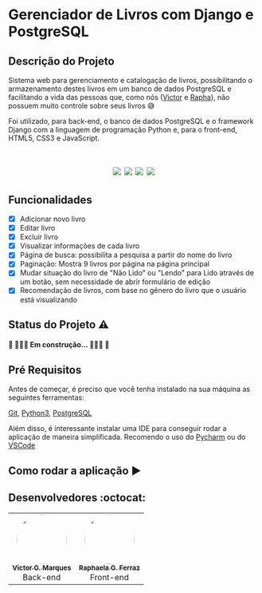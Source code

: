 # Gerenciador de Livros com Django e PostgreSQL

## Descrição do Projeto
Sistema web para gerenciamento e catalogação de livros, possibilitando o armazenamento
destes livros em um banco de dados PostgreSQL e facilitando a vida das pessoas que, como nós ([Victor](https://github.com/VictorGM01)
e [Rapha](https://github.com/raphaelaferraz)), não possuem muito controle sobre seus livros 😅

Foi utilizado, para back-end, o banco de dados PostgreSQL e o framework Django com a linguagem de programação Python e, para o front-end, HTML5, CSS3 e JavaScript.

<h1 align="center">
    <img src="https://img.shields.io/static/v1?label=DJANGO&message=FRAMEWORK&color=brightgreen&style=for-the-badge&logo=DJANGO&logoColor=green"/>
    <img src="https://img.shields.io/static/v1?label=POSTGRESQL&message=10.9.1&color=purple&style=for-the-badge&logo=POSTGRESQL&logoColor=purple"/>
    <img src="https://img.shields.io/static/v1?label=PYTHON&message=3.9.9&color=blue&style=for-the-badge&logo=Python"/>
    <img src="https://img.shields.io/static/v1?label=DJANGO&message=4.0.1&color=green&style=for-the-badge"/>
</h1>

## Funcionalidades
- [x] Adicionar novo livro
- [x] Editar livro
- [x] Excluir livro
- [x] Visualizar informações de cada livro
- [x] Página de busca: possibilita a pesquisa a partir do nome do livro
- [x] Paginação: Mostra 9 livros por página na página principal
- [x] Mudar situação do livro de "Não Lido" ou "Lendo" para Lido através de um botão, sem necessidade de abrir formulário de edição
- [x] Recomendação de livros, com base no gênero do livro que o usuário está visualizando

## Status do Projeto :warning:
#### 🚧 👷🏻‍♂️ Em construção... 👷🏻‍♀️ 🚧

## Pré Requisitos
Antes de começar, é preciso que você tenha instalado na sua máquina as seguintes ferramentas:

[Git](https://git-scm.com/), [Python3](https://www.python.org/downloads/release/python-390/), [PostgreSQL](https://www.postgresql.org/download/windows/)

Além disso, é interessante instalar uma IDE para conseguir rodar a aplicação de maneira simplificada. Recomendo o uso do [Pycharm](https://www.jetbrains.com/pycharm/download/#section=windows) ou do [VSCode](https://code.visualstudio.com/download)

## Como rodar a aplicação ▶
##

## Desenvolvedores :octocat:
<table>
    <tr>
    <td align="center"><a href="https://github.com/VictorGM01"><img style="border-radius: 50%;" src="https://avatars.githubusercontent.com/u/86068797?v=4" width="100px;" alt=""/><br /><sub><b>Victor G. Marques</b></sub></a><br />Back-end</td>
    <td align="center"><a href="https://github.com/raphaelaferraz"><img style="border-radius: 50%;" src="https://avatars.githubusercontent.com/u/86068799?v=4" width="100px;" alt=""/><br /><sub><b>Raphaela G. Ferraz</b></sub></a><br />Front-end</td>
    </tr>
</table>